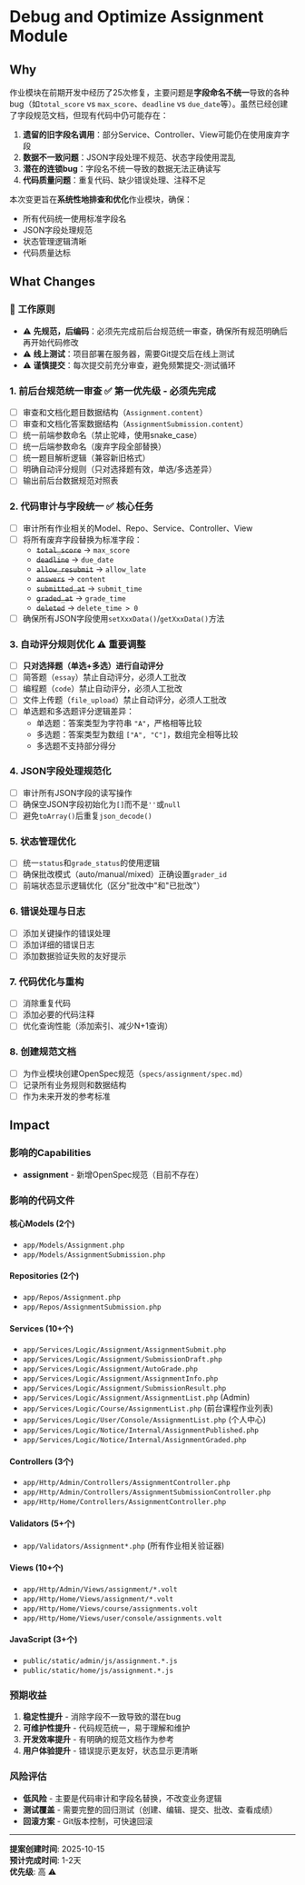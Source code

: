 # Debug and Optimize Assignment Module

## Why

作业模块在前期开发中经历了25次修复，主要问题是**字段命名不统一**导致的各种bug（如`total_score` vs `max_score`、`deadline` vs `due_date`等）。虽然已经创建了字段规范文档，但现有代码中仍可能存在：

1. **遗留的旧字段名调用**：部分Service、Controller、View可能仍在使用废弃字段
2. **数据不一致问题**：JSON字段处理不规范、状态字段使用混乱
3. **潜在的连锁bug**：字段名不统一导致的数据无法正确读写
4. **代码质量问题**：重复代码、缺少错误处理、注释不足

本次变更旨在**系统性地排查和优化**作业模块，确保：
- 所有代码统一使用标准字段名
- JSON字段处理规范
- 状态管理逻辑清晰
- 代码质量达标

## What Changes

### 🔴 **工作原则** 
- ⚠️ **先规范，后编码**：必须先完成前后台规范统一审查，确保所有规范明确后再开始代码修改
- ⚠️ **线上测试**：项目部署在服务器，需要Git提交后在线上测试
- ⚠️ **谨慎提交**：每次提交前充分审查，避免频繁提交-测试循环

### 1. 前后台规范统一审查 ✅ **第一优先级 - 必须先完成**
- [ ] 审查和文档化题目数据结构（`Assignment.content`）
- [ ] 审查和文档化答案数据结构（`AssignmentSubmission.content`）
- [ ] 统一前端参数命名（禁止驼峰，使用snake_case）
- [ ] 统一后端参数命名（废弃字段全部替换）
- [ ] 统一题目解析逻辑（兼容新旧格式）
- [ ] 明确自动评分规则（只对选择题有效，单选/多选差异）
- [ ] 输出前后台数据规范对照表

### 2. 代码审计与字段统一 ✅ **核心任务**
- [ ] 审计所有作业相关的Model、Repo、Service、Controller、View
- [ ] 将所有废弃字段替换为标准字段：
  - ~~`total_score`~~ → `max_score`
  - ~~`deadline`~~ → `due_date`
  - ~~`allow_resubmit`~~ → `allow_late`
  - ~~`answers`~~ → `content`
  - ~~`submitted_at`~~ → `submit_time`
  - ~~`graded_at`~~ → `grade_time`
  - ~~`deleted`~~ → `delete_time > 0`
- [ ] 确保所有JSON字段使用`setXxxData()`/`getXxxData()`方法

### 3. 自动评分规则优化 ⚠️ **重要调整**
- [ ] **只对选择题（单选+多选）进行自动评分**
- [ ] 简答题（`essay`）禁止自动评分，必须人工批改
- [ ] 编程题（`code`）禁止自动评分，必须人工批改
- [ ] 文件上传题（`file_upload`）禁止自动评分，必须人工批改
- [ ] 单选题和多选题评分逻辑差异：
  - 单选题：答案类型为字符串 `"A"`，严格相等比较
  - 多选题：答案类型为数组 `["A", "C"]`，数组完全相等比较
  - 多选题不支持部分得分

### 4. JSON字段处理规范化
- [ ] 审计所有JSON字段的读写操作
- [ ] 确保空JSON字段初始化为`[]`而不是`''`或`null`
- [ ] 避免`toArray()`后重复`json_decode()`

### 5. 状态管理优化
- [ ] 统一`status`和`grade_status`的使用逻辑
- [ ] 确保批改模式（auto/manual/mixed）正确设置`grader_id`
- [ ] 前端状态显示逻辑优化（区分"批改中"和"已批改"）

### 6. 错误处理与日志
- [ ] 添加关键操作的错误处理
- [ ] 添加详细的错误日志
- [ ] 添加数据验证失败的友好提示

### 7. 代码优化与重构
- [ ] 消除重复代码
- [ ] 添加必要的代码注释
- [ ] 优化查询性能（添加索引、减少N+1查询）

### 8. 创建规范文档
- [ ] 为作业模块创建OpenSpec规范（`specs/assignment/spec.md`）
- [ ] 记录所有业务规则和数据结构
- [ ] 作为未来开发的参考标准

## Impact

### 影响的Capabilities
- **assignment** - 新增OpenSpec规范（目前不存在）

### 影响的代码文件

#### 核心Models (2个)
- `app/Models/Assignment.php`
- `app/Models/AssignmentSubmission.php`

#### Repositories (2个)
- `app/Repos/Assignment.php`
- `app/Repos/AssignmentSubmission.php`

#### Services (10+个)
- `app/Services/Logic/Assignment/AssignmentSubmit.php`
- `app/Services/Logic/Assignment/SubmissionDraft.php`
- `app/Services/Logic/Assignment/AutoGrade.php`
- `app/Services/Logic/Assignment/AssignmentInfo.php`
- `app/Services/Logic/Assignment/SubmissionResult.php`
- `app/Services/Logic/Assignment/AssignmentList.php` (Admin)
- `app/Services/Logic/Course/AssignmentList.php` (前台课程作业列表)
- `app/Services/Logic/User/Console/AssignmentList.php` (个人中心)
- `app/Services/Logic/Notice/Internal/AssignmentPublished.php`
- `app/Services/Logic/Notice/Internal/AssignmentGraded.php`

#### Controllers (3个)
- `app/Http/Admin/Controllers/AssignmentController.php`
- `app/Http/Admin/Controllers/AssignmentSubmissionController.php`
- `app/Http/Home/Controllers/AssignmentController.php`

#### Validators (5+个)
- `app/Validators/Assignment*.php` (所有作业相关验证器)

#### Views (10+个)
- `app/Http/Admin/Views/assignment/*.volt`
- `app/Http/Home/Views/assignment/*.volt`
- `app/Http/Home/Views/course/assignments.volt`
- `app/Http/Home/Views/user/console/assignments.volt`

#### JavaScript (3+个)
- `public/static/admin/js/assignment.*.js`
- `public/static/home/js/assignment.*.js`

### 预期收益
1. **稳定性提升** - 消除字段不一致导致的潜在bug
2. **可维护性提升** - 代码规范统一，易于理解和维护
3. **开发效率提升** - 有明确的规范文档作为参考
4. **用户体验提升** - 错误提示更友好，状态显示更清晰

### 风险评估
- **低风险** - 主要是代码审计和字段名替换，不改变业务逻辑
- **测试覆盖** - 需要完整的回归测试（创建、编辑、提交、批改、查看成绩）
- **回滚方案** - Git版本控制，可快速回滚

---

**提案创建时间**: 2025-10-15  
**预计完成时间**: 1-2天  
**优先级**: 高 ⚠️

